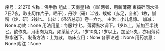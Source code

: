 序号：21276
名称：佛手散
组成：天南星1枚（重1两者，用新薄荷1束捣碎同水浸7日7夜，取出切作片子，晒干），丹砂（研）半钱，蜈蚣（赤足，全者）1枚，腻粉（炒，研）2钱匕。
出处：《圣济总录》卷一六九。
主治：小儿急惊。
加减：None
功效：None
用法用量：每服1字匕，薄荷熟水调下。1岁以上，渐加至半钱匕。欲作丸，用枣肉为丸，如莱菔子大。1岁10丸；1岁以上，加至15丸，亦用薄荷熟水送下。
制备方法：上为散。
临床应用：None
各家论述：None
用药禁忌：None
附注：None
